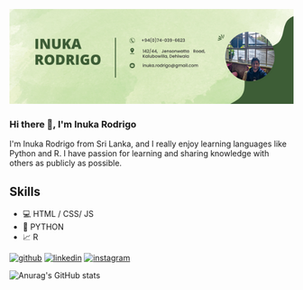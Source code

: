 ![Artificial Intelligence and Data Science](https://github.com/inukarodrigo/inukarodrigo/blob/main/I'm%20Inuka.png)

### Hi there 👋, I'm Inuka Rodrigo
I'm Inuka Rodrigo from Sri Lanka, and I really enjoy learning languages like Python and R. I have passion for learning and sharing knowledge with others as publicly as possible. 

## Skills
* 💻 HTML / CSS/ JS
* 🐍 PYTHON
* 📈 R

[<img src='https://cdn.jsdelivr.net/npm/simple-icons@3.0.1/icons/github.svg' alt='github' height='40'>](https://github.com/inukarodrigo)  [<img src='https://cdn.jsdelivr.net/npm/simple-icons@3.0.1/icons/linkedin.svg' alt='linkedin' height='40'>](https://www.linkedin.com/in/inuka-rodrigo/)  [<img src='https://cdn.jsdelivr.net/npm/simple-icons@3.0.1/icons/instagram.svg' alt='instagram' height='40'>](https://www.instagram.com/_inux_20_/)  



![Anurag's GitHub stats](https://github-readme-stats.vercel.app/api?username=inukarodrigo&theme=cobalt&show_icons=true)
